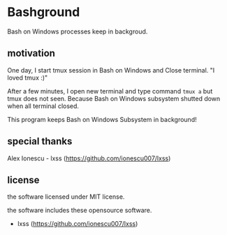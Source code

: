 Bashground
=====

Bash on Windows processes keep in backgroud.

motivation
----

One day, I start tmux session in Bash on Windows and Close terminal. "I loved tmux :)"

After a few minutes, I open new terminal and type command `tmux a` but tmux does not seen. Because Bash on Windows subsystem shutted down when all terminal closed.

This program keeps Bash on Windows Subsystem in background!

special thanks
----

Alex Ionescu - lxss (https://github.com/ionescu007/lxss)

license
----

the software licensed under MIT license.

the software includes these opensource software.

- lxss (https://github.com/ionescu007/lxss)

